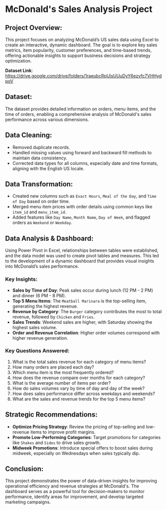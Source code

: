 


# McDonald's Sales Analysis Project

## Project Overview:
This project focuses on analyzing McDonald’s US sales data using Excel to create an interactive, dynamic dashboard.
The goal is to explore key sales metrics, item popularity, customer preferences, and time-based trends, offering actionable insights to support business decisions and strategy optimization.

**Dataset Link**: https://drive.google.com/drive/folders/1raeubcRpUisUUuDyY6ezvfc7VHHydpoV

## Dataset:
The dataset provides detailed information on orders, menu items, and the time of orders, enabling a comprehensive analysis of McDonald's sales performance across various dimensions.

## Data Cleaning:
- Removed duplicate records.
- Handled missing values using forward and backward fill methods to maintain data consistency.
- Corrected data types for all columns, especially date and time formats, aligning with the English US locale.

## Data Transformation:
- Created new columns such as `Exact Hours`, `Meal of the Day`, and `Time of Day` based on order time.
- Merged menu item prices with order details using common keys like `item_id` and `menu_item_id`.
- Added features like `Day Name`, `Month Name`, `Day of Week`, and flagged orders as `Weekend` or `Weekday`.

## Data Analysis & Dashboard:
Using Power Pivot in Excel, relationships between tables were established, and the data model was used to create pivot tables and measures. This led to the development of a dynamic dashboard that provides visual insights into McDonald’s sales performance.

### Key Insights:
- **Sales by Time of Day**: Peak sales occur during lunch (12 PM - 2 PM) and dinner (6 PM - 8 PM).
- **Top 5 Menu Items**: The `Meatball Marinara` is the top-selling item, generating the highest revenue.
- **Revenue by Category**: The `Burger` category contributes the most to total revenue, followed by `Chicken` and `Fries`.
- **Sales Trends**: Weekend sales are higher, with Saturday showing the highest sales volume.
- **Order and Revenue Correlation**: Higher order volumes correspond with higher revenue generation.

### Key Questions Answered:
1. What is the total sales revenue for each category of menu items?
2. How many orders are placed each day?
3. Which menu item is the most frequently ordered?
4. How does the revenue compare over months for each category?
5. What is the average number of items per order?
6. How do sales volumes vary by time of day and day of the week?
7. How does sales performance differ across weekdays and weekends?
8. What are the sales and revenue trends for the top 5 menu items?

## Strategic Recommendations:
- **Optimize Pricing Strategy**: Review the pricing of top-selling and low-revenue items to improve profit margins.
- **Promote Low-Performing Categories**: Target promotions for categories like `Shakes` and `Sides` to drive sales growth.
- **Midweek Promotions**: Introduce special offers to boost sales during midweek, especially on Wednesdays when sales typically dip.

## Conclusion:
This project demonstrates the power of data-driven insights for improving operational efficiency and revenue strategies at McDonald's. The dashboard serves as a powerful tool for decision-makers to monitor performance, identify areas for improvement, and develop targeted marketing campaigns.

